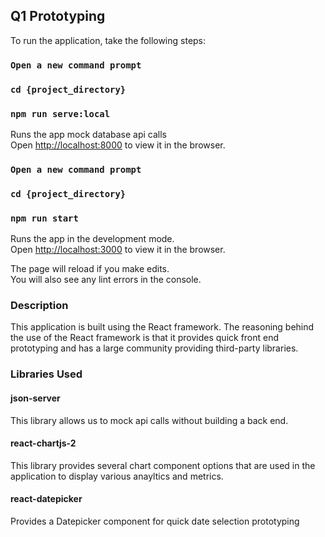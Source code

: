 ## Q1 Prototyping

To run the application, take the following steps:

### `Open a new command prompt`
### `cd {project_directory}`
### `npm run serve:local`

Runs the app mock database api calls\
Open [http://localhost:8000](http://localhost:3000) to view it in the browser.

### `Open a new command prompt`
### `cd {project_directory}`
### `npm run start`

Runs the app in the development mode.\
Open [http://localhost:3000](http://localhost:3000) to view it in the browser.

The page will reload if you make edits.\
You will also see any lint errors in the console.

### Description

This application is built using the React framework.  The reasoning behind the use of the React framework is that it provides quick front end prototyping and has a large community providing third-party libraries.

### Libraries Used

#### json-server

This library allows us to mock api calls without building a back end.

#### react-chartjs-2

This library provides several chart component options that are used in the application to display various anayltics and metrics.

#### react-datepicker

Provides a Datepicker component for quick date selection prototyping




